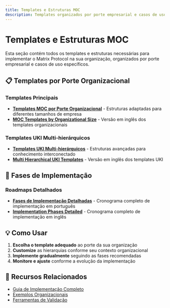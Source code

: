 ```yaml
---
title: Templates e Estruturas MOC
description: Templates organizados por porte empresarial e casos de uso específicos do Matrix Protocol
---
```


# Templates e Estruturas MOC

Esta seção contém todos os templates e estruturas necessárias para implementar o Matrix Protocol na sua organização, organizados por porte empresarial e casos de uso específicos.

## 📋 Templates por Porte Organizacional

### Templates Principais
- **[Templates MOC por Porte Organizacional](./TEMPLATES_MOC_POR_PORTE_ORGANIZACIONAL)** - Estruturas adaptadas para diferentes tamanhos de empresa
- **[MOC Templates by Organizational Size](./MOC_TEMPLATES_BY_ORGANIZATIONAL_SIZE)** - Versão em inglês dos templates organizacionais

### Templates UKI Multi-hierárquicos
- **[Templates UKI Multi-hierárquicos](./TEMPLATES_UKI_MULTI_HIERARQUICOS)** - Estruturas avançadas para conhecimento interconectado
- **[Multi Hierarchical UKI Templates](./MULTI_HIERARCHICAL_UKI_TEMPLATES)** - Versão em inglês dos templates UKI

## 🚀 Fases de Implementação

### Roadmaps Detalhados
- **[Fases de Implementação Detalhadas](./FASES_IMPLEMENTACAO_DETALHADAS)** - Cronograma completo de implementação em português
- **[Implementation Phases Detailed](./IMPLEMENTATION_PHASES_DETAILED)** - Cronograma completo de implementação em inglês

## 💡 Como Usar

1. **Escolha o template adequado** ao porte da sua organização
2. **Customize** as hierarquias conforme seu contexto organizacional
3. **Implemente gradualmente** seguindo as fases recomendadas
4. **Monitore e ajuste** conforme a evolução da implementação

## 📖 Recursos Relacionados

- [Guia de Implementação Completo](../MATRIX_PROTOCOL_IMPLEMENTATION_GUIDE)
- [Exemplos Organizacionais](../examples)
- [Ferramentas de Validação](../tools)